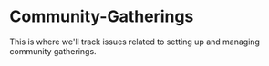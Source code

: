 # Community-Gatherings

This is where we'll track issues related to setting up and managing community gatherings. 
